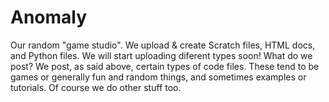 # Anomaly
Our random "game studio". We upload & create Scratch files, HTML docs, and Python files. We will start uploading diferent types soon!
What do we post?
We post, as said above, certain types of code files. These tend to be games or generally fun and random things, and sometimes examples or tutorials. Of course we do other stuff too.
